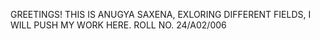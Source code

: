 GREETINGS!
THIS IS ANUGYA SAXENA, EXLORING DIFFERENT FIELDS, I WILL PUSH MY WORK HERE.
ROLL NO. 24/A02/006
